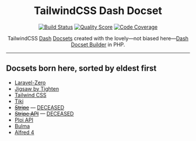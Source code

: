 <h1 align="center">TailwindCSS Dash Docset</h1>

<p align="center">
    <a href="https://travis-ci.com/godbout/tailwindcss-dash-docset"><img src="https://img.shields.io/travis/com/godbout/tailwindcss-dash-docset/master.svg?style=flat-square" alt="Build Status"></a>
    <a href="https://scrutinizer-ci.com/g/godbout/tailwindcss-dash-docset"><img src="https://img.shields.io/scrutinizer/g/godbout/tailwindcss-dash-docset.svg?style=flat-square" alt="Quality Score"></a>
    <a href="https://scrutinizer-ci.com/g/godbout/tailwindcss-dash-docset"><img src="https://scrutinizer-ci.com/g/godbout/tailwindcss-dash-docset/badges/coverage.png?b=master" alt="Code Coverage"></a>
</p>

<p align="center">
    TailwindCSS <a href="https://kapeli.com/dash">Dash</a> <a href="https://kapeli.com/docsets">Docsets</a> created with the lovely—not biased here—<a href="https://github.com/godbout/dash-docset-builder">Dash Docset Builder</a> in PHP.
</p>

___

## Docsets born here, sorted by eldest first

* [Laravel-Zero](https://laravel-zero.com/docs/introduction/)
* [Jigsaw by Tighten](https://jigsaw.tighten.co/docs/installation/)
* [Tailwind CSS](https://tailwindcss.com/docs/installation/)
* [Tiki](https://doc.tiki.org/All-the-Documentation)
* ~~[Stripe](https://stripe.com/docs)~~ — [DECEASED](https://github.com/godbout/dash-docset-builder/tree/stripe/storage/stripe)
* ~~[Stripe API](https://stripe.com/docs/api)~~ — [DECEASED](https://github.com/godbout/dash-docset-builder/tree/stripe-api/storage/stripe-api)
* [Ploi API](https://developers.ploi.io/)
* [Bulma](https://https://bulma.io/)
* [Alfred 4](https://www.alfredapp.com/)

